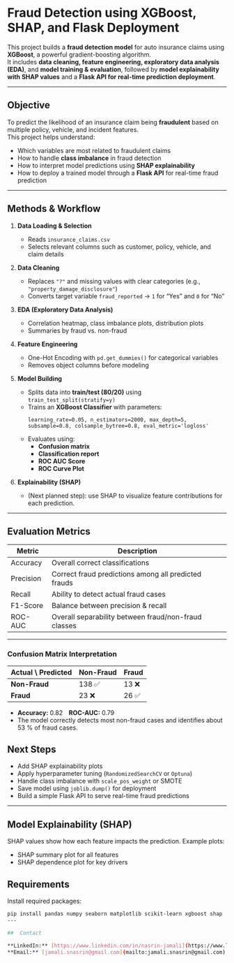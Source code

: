 # Fraud Detection using XGBoost, SHAP, and Flask Deployment

This project builds a **fraud detection model** for auto insurance claims using **XGBoost**, a powerful gradient-boosting algorithm.  
It includes **data cleaning, feature engineering, exploratory data analysis (EDA)**, and **model training & evaluation**, followed by **model explainability with SHAP values** and a **Flask API for real-time prediction deployment**.

---

##  Objective

To predict the likelihood of an insurance claim being **fraudulent** based on multiple policy, vehicle, and incident features.  
This project helps understand:
- Which variables are most related to fraudulent claims  
- How to handle **class imbalance** in fraud detection  
- How to interpret model predictions using **SHAP explainability**  
- How to deploy a trained model through a **Flask API** for real-time fraud prediction

---

##  Methods & Workflow

1. **Data Loading & Selection**
   - Reads `insurance_claims.csv`  
   - Selects relevant columns such as customer, policy, vehicle, and claim details  

2. **Data Cleaning**
   - Replaces `"?"` and missing values with clear categories (e.g., `"property_damage_disclosure"`)  
   - Converts target variable `fraud_reported` → `1` for “Yes” and `0` for “No”  

3. **EDA (Exploratory Data Analysis)**
   - Correlation heatmap, class imbalance plots, distribution plots  
   - Summaries by fraud vs. non-fraud  

4. **Feature Engineering**
   - One-Hot Encoding with `pd.get_dummies()` for categorical variables  
   - Removes object columns before modeling  

5. **Model Building**
   - Splits data into **train/test (80/20)** using `train_test_split(stratify=y)`  
   - Trains an **XGBoost Classifier** with parameters:
     ```
     learning_rate=0.05, n_estimators=2000, max_depth=5,
     subsample=0.8, colsample_bytree=0.8, eval_metric='logloss'
     ```
   - Evaluates using:
     - **Confusion matrix**
     - **Classification report**
     - **ROC AUC Score**
     - **ROC Curve Plot**

6. **Explainability (SHAP)**
   - (Next planned step): use SHAP to visualize feature contributions for each prediction.

---

## Evaluation Metrics

| Metric | Description |
|--------|--------------|
| Accuracy | Overall correct classifications |
| Precision | Correct fraud predictions among all predicted frauds |
| Recall | Ability to detect actual fraud cases |
| F1-Score | Balance between precision & recall |
| ROC-AUC | Overall separability between fraud/non-fraud classes |

---
### Confusion Matrix Interpretation
| Actual \ Predicted | Non-Fraud | Fraud |
|--------------------|------------|-------|
| **Non-Fraud** | 138 ✅ | 13 ❌ |
| **Fraud** | 23 ❌ | 26 ✅ |

- **Accuracy:** 0.82 **ROC-AUC:** 0.79  
- The model correctly detects most non-fraud cases and identifies about 53 % of fraud cases.

##  Next Steps

- Add SHAP explainability plots  
- Apply hyperparameter tuning (`RandomizedSearchCV` or `Optuna`)  
- Handle class imbalance with `scale_pos_weight` or SMOTE  
- Save model using `joblib.dump()` for deployment  
- Build a simple Flask API to serve real-time fraud predictions



---
##  Model Explainability (SHAP)
SHAP values show how each feature impacts the prediction.
Example plots:
- SHAP summary plot for all features
- SHAP dependence plot for key drivers

##  Requirements

Install required packages:
```bash
pip install pandas numpy seaborn matplotlib scikit-learn xgboost shap
---

##  Contact

**LinkedIn:** [https://www.linkedin.com/in/nasrin-jamali](https://www.linkedin.com/in/nasrin-jamali)  
**Email:** [jamali.snasrin@gmail.com](mailto:jamali.snasrin@gmail.com)
